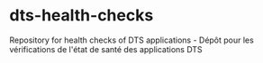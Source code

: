 # dts-health-checks
Repository for health checks of DTS applications - Dépôt pour les vérifications de l'état de santé des applications DTS
